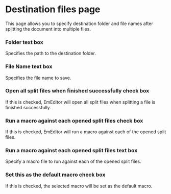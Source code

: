 # Destination files page

This page allows you to specify destination folder and file names after
splitting the document into multiple files.

### Folder text box

Specifies the path to the destination folder.

### File Name text box

Specifies the file name to save.

### Open all split files when finished successfully check box

If this is checked, EmEditor will open all split files when splitting a file is finished successfully.

### Run a macro against each opened split files check box

If this is checked, EmEditor will run a macro against each of the opened split files.

### Run a macro against each opened split files text box

Specify a macro file to run against each of the opened split files.

### Set this as the default macro check box

If this is checked, the selected macro will be set as the default macro.
